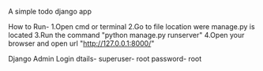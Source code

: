 A simple todo django app 

How to Run- 
1.Open cmd or terminal 
2.Go to file location were manage.py is located 
3.Run the command "python manage.py runserver" 
4.Open your browser and open url "http://127.0.0.1:8000/"

Django Admin Login dtails-
superuser- root
password- root